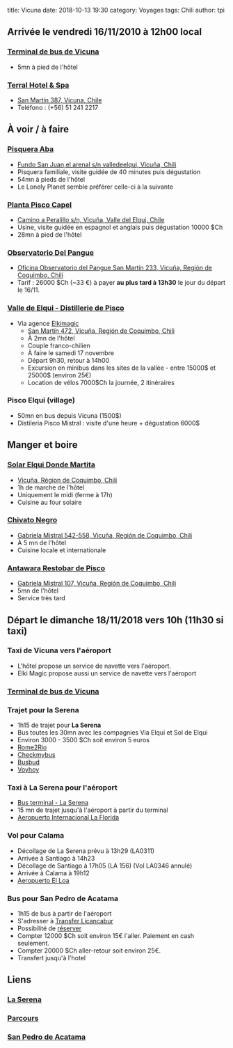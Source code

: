 title: Vicuna
date: 2018-10-13 19:30
category: Voyages
tags: Chili
author: tpi


## Arrivée le vendredi 16/11/2010 à 12h00 local

### [Terminal de bus de Vicuna](https://www.google.com/maps/place/Terminal+de+Buses+de+Vicu%C3%B1a/@-30.0353774,-70.7124757,15z/data=!4m5!3m4!1s0x0:0xf183e71792e3c487!8m2!3d-30.0353774!4d-70.7124757)

* 5mn à pied de l'hôtel

### [Terral Hotel & Spa](http://www.terralhotel.cl/)

* [San Martín 387, Vicuna, Chile](https://www.google.cl/maps/place/San+Mart%C3%ADn+387,+Vicu%C3%B1a,+Regi%C3%B3n+de+Coquimbo,+Chile/@-30.0324004,-70.7155355,17z/data=!3m1!4b1!4m5!3m4!1s0x96901a2bcee447ab:0x73ebdd699cf5930b!8m2!3d-30.0324051!4d-70.7133468?hl=es)
* Teléfono : (+56) 51 241 2217

## À voir / à faire

### [Pisquera Aba](http://www.piscoaba.cl/)
* [Fundo San Juan,el arenal s/n valledeelqui, Vicuña, Chili](https://www.google.com/maps/place/Pisquera+AbA+Oficial/@-30.025224,-70.6753857,17z/data=!3m1!4b1!4m5!3m4!1s0x96901a569dadbb63:0x52771ffbf9a10384!8m2!3d-30.0252287!4d-70.673197)
* Pisquera familiale, visite guidée de 40 minutes puis dégustation
* 54mn à pieds de l'hôtel
* Le Lonely Planet semble préférer celle-ci à la suivante

### [Planta Pisco Capel](https://www.piscocapel.cl/)
* [Camino a Peralillo s/n, Vicuña, Valle del Elqui, Chile](https://www.google.com/maps/place/Capel+Pisco+Plant/@-30.0398187,-70.7003231,16.5z/data=!4m5!3m4!1s0x96901bcb8cc55c2d:0x33b3e666d7f5ae6b!8m2!3d-30.0394983!4d-70.6982144)
* Usine, visite guidée en espagnol et anglais puis dégustation 10000 $Ch
* 28mn à pied de l'hôtel

### [Observatorio Del Pangue](http://odp-f.blogspot.com/2017/04/5.html)
* [Oficina Observatorio del Pangue San Martin 233, Vicuña, Región de Coquimbo, Chili](https://www.google.com/maps/place/Observatorio+del+Pangue+(Entrada)/@-30.0338004,-70.7135139,15z/data=!4m5!3m4!1s0x0:0xbbd6746f4435b8cf!8m2!3d-30.0338004!4d-70.7135139)
* Tarif : 26000 $Ch (~33 €) à payer **au plus tard à 13h30** le jour du départ le 16/11.


### [Valle de Elqui - Distillerie de Pisco](https://www.elkimagic.com/fr/interior-del-valle/)

* Via agence [Elkimagic](https://www.elkimagic.com/fr/)
  * [San Martín 472, Vicuña, Región de Coquimbo, Chili](https://www.google.com/maps/place/Turismo+Elki+Magic/@-30.0312872,-70.7154241,17z/data=!3m1!4b1!4m5!3m4!1s0x96901a2b9803fe1b:0x8558c45ed02664c7!8m2!3d-30.0312919!4d-70.7132354)
  * À 2mn de l'hôtel
  * Couple franco-chilien
  * À faire le samedi 17 novembre
  * Départ 9h30, retour à 14h00
  * Excursion en minibus dans les sites de la vallée - entre 15000$ et 25000$ (environ 25€)
  * Location de vélos 7000$Ch la journée, 2 itinéraires

### Pisco Elqui (village)
* 50mn en bus depuis Vicuna (1500$)
* Distileria Pisco Mistral : visite d'une heure + dégustation 6000$


## Manger et boire

### [Solar Elqui Donde Martita](https://www.tripadvisor.fr/Restaurant_Review-g970257-d3928591-Reviews-Restaurant_Solar_Elqui_Donde_Martita-Vicuna_Coquimbo_Region.html)
* [Vicuña, Région de Coquimbo, Chili](https://www.google.com/maps/place/Solar+Elqui+Donde+Martita/@-30.0371659,-70.7059471,15z/data=!4m17!1m11!2m10!1sRestaurants!3m6!1sRestaurants!2sTerral+Hotel+%26+SPA+-+San+Mart%C3%ADn+387,+Vicu%C3%B1a,+Regi%C3%B3n+de+Coquimbo,+Chili!3s0x96901a2bcee828a1:0x72c0f4a7a36fed94!4m2!1d-70.7133468!2d-30.0324051!5m1!4e9!3m4!1s0x96901baf93d2b0f9:0x14a14b4274f89e79!8m2!3d-30.0436092!4d-70.6823508)
* 1h de marche de l'hôtel
* Uniquement le midi (ferme à 17h)
* Cuisine au four solaire

### [Chivato Negro](https://www.tripadvisor.fr/Restaurant_Review-g970257-d11651302-Reviews-Chivato_Negro-Vicuna_Coquimbo_Region.html)
* [Gabriela Mistral 542-558, Vicuña, Región de Coquimbo, Chili](https://www.google.com/maps/place/Chivato+negro/@-30.0336007,-70.7122092,17z/data=!3m1!4b1!4m5!3m4!1s0x96901a2c7d35a799:0xfb9543059c4794dd!8m2!3d-30.0336054!4d-70.7100205)
* À 5 mn de l'hôtel
* Cuisine locale et internationale

### [Antawara Restobar de Pisco](https://www.tripadvisor.fr/Restaurant_Review-g970257-d8272731-Reviews-Antawara_Restobar_de_Pisco-Vicuna_Coquimbo_Region.html)
* [Gabriela Mistral 107, Vicuña, Región de Coquimbo, Chili](https://www.google.com/maps/place/ANTAWARA/@-30.0331075,-70.7180366,17z/data=!3m1!4b1!4m5!3m4!1s0x96901a2a134745ef:0xdf904c012bc18653!8m2!3d-30.0331122!4d-70.7158479)
* 5mn de l'hôtel
* Service très tard

## Départ le dimanche 18/11/2018 vers 10h (11h30 si taxi)

### Taxi de Vicuna vers l'aéroport
* L'hôtel propose un service de navette vers l'aéroport.
* Elki Magic propose aussi un service de navette vers l'aéroport

### [Terminal de bus de Vicuna](https://www.google.com/maps/place/Terminal+de+Buses+de+Vicu%C3%B1a/@-30.0353774,-70.7124757,15z/data=!4m5!3m4!1s0x0:0xf183e71792e3c487!8m2!3d-30.0353774!4d-70.7124757)

### Trajet pour la Serena 

* 1h15 de trajet pour **La Serena**
* Bus toutes les 30mn avec les compagnies Via Elqui et Sol de Elqui
* Environ 3000 - 3500 $Ch soit environ 5 euros
* [Rome2Rio](https://wwww.rome2rio.com/fr/)
* [Checkmybus](https://www.checkmybus.fr)
* [Busbud](https://www.busbud.com)
* [Voyhoy](https://voychoy.com)


### Taxi à La Serena pour l'aéroport

* [Bus terminal - La Serena](https://www.google.com/maps/place/Bus+Terminal+-+La+Serena/@-29.9109984,-71.2588082,17z/data=!3m1!4b1!4m5!3m4!1s0x9691ca6eed3102a3:0x4e7a5c06135323cb!8m2!3d-29.9110031!4d-71.2566195)
* 15 mn de trajet jusqu'à l'aéroport à partir du terminal
* [Aeropuerto Internacional La Florida](https://www.google.cl/maps/search/Aeropuerto+Internacional+La+Florida+-+Aeropuerto+La+Florida+-+Coquimbo,+La+Serena,+Chile/@-29.9164329,-71.2041116,17z/data=!3m1!4b1?hl=es)

### Vol pour Calama

* Décollage de La Serena prévu à 13h29 (LA0311)
* Arrivée à Santiago à 14h23
* Décollage de Santiago à 17h05 (LA 156) (Vol LA0346 annulé)
* Arrivée à Calama à 19h12
* [Aeropuerto El Loa](https://www.google.cl/maps/place/Aeropuerto+El+Loa/@-22.4988477,-68.9384922,13z/data=!4m8!1m2!2m1!1saeropuerto+cerca+de+Calama,+Chile!3m4!1s0x96ac081e3e078f91:0xee9faa9acc913a26!8m2!3d-22.4988465!4d-68.9078504?hl=es)

### Bus pour San Pedro de Acatama

* 1h15 de bus à partir de l'aéroport
* S'adresser à [Transfer Licancabur](http://translicancabur.cl)
* Possibilité de [réserver](http://www.translicancabur.cl/contact.html)
* Compter 12000 $Ch soit environ 15€ l'aller. Paiement en cash seulement.
* Compter 20000 $Ch aller-retour soit environ 25€.
* Transfert jusqu'à l'hotel

## Liens

### [La Serena](http://tse-tse.org/2018/10/la-serena/index.html)

### [Parcours](http://tse-tse.org/2018/10/chili-2018/index.html)

### [San Pedro de Acatama](http://tse-tse.org/2018/10/san-pedro-de-acatama/index.html)

